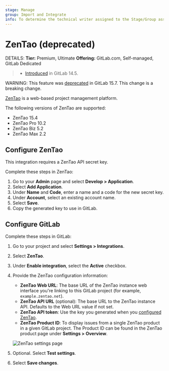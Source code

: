 ```yaml
---
stage: Manage
group: Import and Integrate
info: To determine the technical writer assigned to the Stage/Group associated with this page, see https://handbook.gitlab.com/handbook/product/ux/technical-writing/#assignments
---
```


# ZenTao (deprecated)

DETAILS:
**Tier:** Premium, Ultimate
**Offering:** GitLab.com, Self-managed, GitLab Dedicated

> - [Introduced](https://gitlab.com/gitlab-org/gitlab/-/issues/338178) in GitLab 14.5.

WARNING:
This feature was [deprecated](https://gitlab.com/gitlab-org/gitlab/-/issues/377825) in GitLab 15.7.
This change is a breaking change.

[ZenTao](https://www.zentao.net/) is a web-based project management platform.

The following versions of ZenTao are supported:

- ZenTao 15.4
- ZenTao Pro 10.2
- ZenTao Biz 5.2
- ZenTao Max 2.2

## Configure ZenTao

This integration requires a ZenTao API secret key.

Complete these steps in ZenTao:

1. Go to your **Admin** page and select **Develop > Application**.
1. Select **Add Application**.
1. Under **Name** and **Code**, enter a name and a code for the new secret key.
1. Under **Account**, select an existing account name.
1. Select **Save**.
1. Copy the generated key to use in GitLab.

## Configure GitLab

Complete these steps in GitLab:

1. Go to your project and select **Settings > Integrations**.
1. Select **ZenTao**.
1. Under **Enable integration**, select the **Active** checkbox.
1. Provide the ZenTao configuration information:
   - **ZenTao Web URL**: The base URL of the ZenTao instance web interface you're linking to this GitLab project (for example, `example.zentao.net`).
   - **ZenTao API URL** (optional): The base URL to the ZenTao instance API. Defaults to the Web URL value if not set.
   - **ZenTao API token**: Use the key you generated when you [configured ZenTao](#configure-zentao).
   - **ZenTao Product ID**: To display issues from a single ZenTao product in a given GitLab project. The Product ID can be found in the ZenTao product page under **Settings > Overview**.

   ![ZenTao settings page](img/zentao_product_id.png)

1. Optional. Select **Test settings**.
1. Select **Save changes**.
